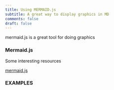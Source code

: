 ```yaml
---
title: Using MERMAID.js 
subtitle: A great way to display graphics in MD
comments: false
draft: false
---
```


mermaid.js is a great tool for doing graphics

### Mermaid.js

Some interesting resources

[mermaid.js](https://mermaid.js.org/)


### EXAMPLES

